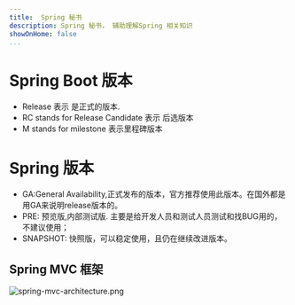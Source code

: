 ```yaml
---
title:  Spring 秘书
description: Spring 秘书， 辅助理解Spring 相关知识
showOnHome: false
...
```


# Spring Boot 版本
 - Release 表示 是正式的版本.
 - RC stands for Release Candidate 表示 后选版本
 - M stands for milestone 表示里程碑版本
 
# Spring 版本
- GA:General Availability,正式发布的版本，官方推荐使用此版本。在国外都是用GA来说明release版本的。
- PRE: 预览版,内部测试版. 主要是给开发人员和测试人员测试和找BUG用的，不建议使用；
- SNAPSHOT: 快照版，可以稳定使用，且仍在继续改进版本。


## Spring MVC  框架

![spring-mvc-architecture.png](http://tech.jiu-shu.com/Spring-Boot-And-Spring-Cloud/spring-mvc-architecture.png)